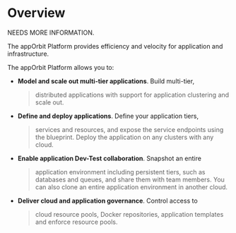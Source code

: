 **Overview**
============

NEEDS MORE INFORMATION.

The appOrbit Platform provides efficiency and velocity for application
and infrastructure.

The appOrbit Platform allows you to:

-   **Model and scale out multi-tier applications**. Build multi-tier,
    > distributed applications with support for application clustering
    > and scale out.

-   **Define and deploy applications**. Define your application tiers,
    > services and resources, and expose the service endpoints using
    > the blueprint. Deploy the application on any clusters with
    > any cloud.

-   **Enable application Dev-Test collaboration**. Snapshot an entire
    > application environment including persistent tiers, such as
    > databases and queues, and share them with team members. You can
    > also clone an entire application environment in another cloud.

-   **Deliver cloud and application governance**. Control access to
    > cloud resource pools, Docker repositories, application templates
    > and enforce resource pools.
